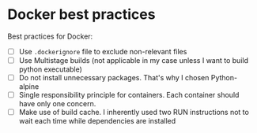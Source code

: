 # Docker best practices

Best practices for Docker:

* [ ] Use `.dockerignore` file to exclude non-relevant files
* [ ] Use Multistage builds (not applicable in my case unless I want to build
python executable)
* [ ] Do not install unnecessary packages. That's why I chosen Python-alpine
* [ ] Single responsibility principle for containers. Each container should have 
only one concern.
* [ ] Make use of build cache. I inherently used two RUN instructions not to wait
each time while dependencies are installed